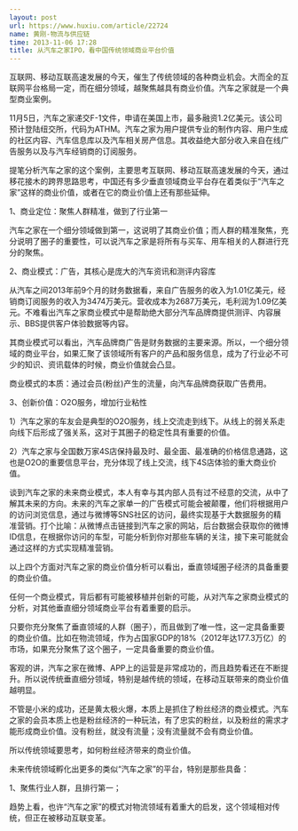 ```yaml
---
layout: post
url: https://www.huxiu.com/article/22724
name: 黄刚-物流与供应链
time: 2013-11-06 17:28
title: 从汽车之家IPO，看中国传统领域商业平台价值
---
```

互联网、移动互联高速发展的今天，催生了传统领域的各种商业机会。大而全的互联网平台格局一定，而在细分领域，越聚焦越具有商业价值。汽车之家就是一个典型商业案例。

11月5日，汽车之家递交F-1文件，申请在美国上市，最多融资1.2亿美元。该公司预计登陆纽交所，代码为ATHM。汽车之家为用户提供专业的制作内容、用户生成的社区内容、汽车信息库以及汽车相关房产信息。其收益绝大部分收入来自在线广告服务以及与汽车经销商的订阅服务。

提笔分析汽车之家的这个案例，主要思考互联网、移动互联高速发展的今天，通过移花接木的跨界思路思考，中国还有多少垂直领域商业平台存在着类似于“汽车之家”这样的商业价值，或者在它的商业价值上还有那些延伸。

1、商业定位：聚焦人群精准，做到了行业第一

汽车之家在一个细分领域做到第一，这说明了其商业价值；而人群的精准聚焦，充分说明了圈子的重要性，可以说汽车之家是将所有与买车、用车相关的人群进行充分的聚焦。

2、商业模式：广告，其核心是庞大的汽车资讯和测评内容库

从汽车之间2013年前9个月的财务数据看，来自广告服务的收入为1.01亿美元，经销商订阅服务的收入为3474万美元。营收成本为2687万美元，毛利润为1.09亿美元。不难看出汽车之家商业模式中是帮助绝大部分汽车品牌商提供测评、内容展示、BBS提供客户体验数据等内容。

其商业模式可以看出，汽车品牌商广告是财务数据的主要来源。所以，一个细分领域的商业平台，如果汇聚了该领域所有客户的产品和服务信息，成为了行业必不可少的知识、资讯载体的时候，商业价值就会凸显。

商业模式的本质：通过会员(粉丝)产生的流量，向汽车品牌商获取广告费用。

3、创新价值：O2O服务，增加行业粘性

1）汽车之家的车友会是典型的O2O服务，线上交流走到线下。从线上的弱关系走向线下后形成了强关系，这对于其圈子的稳定性具有重要的价值。

2）汽车之家与全国数万家4S店保持最及时、最全面、最准确的价格信息通路，这也是O2O的重要信息平台，充分体现了线上交流，线下4S店体验的重大商业价值。

谈到汽车之家的未来商业模式，本人有幸与其内部人员有过不经意的交流，从中了解其未来的方向。未来的汽车之家单一的广告模式可能会被颠覆，他们将根据用户的访问浏览信息，通过与微博等SNS社区的访问，最终实现基于大数据服务的精准营销。打个比喻：从微博点击链接到汽车之家的网站，后台数据会获取你的微博ID信息，在根据你访问的车型，可能分析到你对那些车辆的关注，接下来可能就会通过这样的方式实现精准营销。

以上四个方面对汽车之家的商业价值分析可以看出，垂直领域圈子经济的具备重要的商业价值。

任何一个商业模式，背后都有可能被移植并创新的可能，从对汽车之家商业模式的分析，对其他垂直细分领域商业平台有着重要的启示。

只要你充分聚焦了垂直领域的人群（圈子），而且做到了唯一性，这一定具备重要的商业价值。比如在物流领域，作为占国家GDP的18%（2012年达177.3万亿）的市场，如果充分聚焦了这个圈子，一定具备重要的商业价值。

客观的讲，汽车之家在微博、APP上的运营是非常成功的，而且趋势看还在不断提升。所以说传统垂直细分领域，特别是越传统的领域，在移动互联带来的商业价值越明显。

不管是小米的成功，还是黄太极火爆，本质上是抓住了粉丝经济的商业模式。汽车之家的会员本质上也是粉丝经济的一种玩法，有了忠实的粉丝，以及粉丝的需求才能形成商业价值。没有粉丝，就没有流量；没有流量就不会有商业价值。

所以传统领域要思考，如何粉丝经济带来的商业价值。

未来传统领域孵化出更多的类似“汽车之家”的平台，特别是那些具备：

1、聚焦行业人群，且排行第一；

趋势上看，也许“汽车之家”的模式对物流领域有着重大的启发，这个领域相对传统，但正在被移动互联变革。

